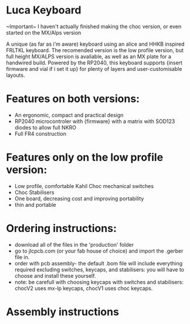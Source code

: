 # Luca Keyboard

~Important~
I haven't actually finished making the choc version, or even started on the MX/Alps version

A unique (as far as i'm aware) keyboard using an alice and HHKB inspired FRLTKL keyboard. The recomended version is the low profile version, but full height MX/ALPS version is avaliable, as well as an MX plate for a handwired build. Powered by the RP2040, this keyboard supports {insert firmware and vial if i set it up} for plenty of layers and user-customisable layouts.

# Features on both versions:
- An ergonomic, compact and practical design
- RP2040 microcontroler with {firmware} with a matrix with SOD123 diodes to allow full NKRO
- Full FR4 construction

# Features only on the low profile version:
- Low profile, comfortable Kahil Choc mechanical switches
- Choc Stabilisers
- One board, decreasing cost and improving portability
- thin and portable

# Ordering instructions:
- download all of the files in the 'production' folder
- go to jlcpcb.com (or your fab house of choice) and import the .gerber file in.
- order with pcb assembly- the default .bom file will include everything required excluding switches, keycaps, and stabilisers: you will have to choose and install these yourself.
- note:  be carefull with choosing keycaps with switches and stabilisers: chocV2 uses mx-lp keycaps, chocV1 uses choc keycaps.

# Assembly instructions
